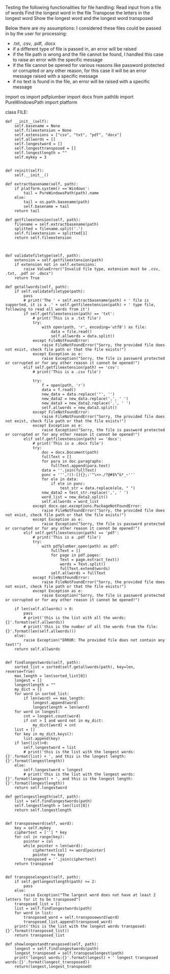 Testing the following functionalities for file handling:
Read input from a file of words
Find the longest word in the file
Transpose the letters in the longest word
Show the longest word and the longest word transposed 

Below there are my assumptions:
I considered these files could be passed in by the user for processing:
- .txt, .csv, .pdf, .docx
- if a different type of file is passed in, an error will be raised
- if the file path is wrong and the file cannot be found, I handled this case to raise an error with the specific message
- if the file cannot be opened for various reasons like password protected or corrupted or any other reason, for this case it will be an error message raised with a specific message
- if no text is found in the file, an error will be raised with a specific message


import os
import pdfplumber
import docx
from pathlib import PureWindowsPath
import platform


class FILE:

    def __init__(self):
        self.basename = None
        self.fileextension = None
        self.extensions = ["csv", "txt", "pdf", "docx"]
        self.allwords = []
        self.longestword = []
        self.longesttransposed = []
        self.longestlength = ""
        self.mykey = 3


    def reinit(self):
        self.__init__()

    def extractbasename(self, path):
        if platform.system() =='Windows':
            tail = PureWindowsPath(path).name
        else:
            tail = os.path.basename(path)
            self.basename = tail
        return tail

    def getfileextension(self, path):
        filename = self.extractbasename(path)
        splitted = filename.split('.')
        self.fileextension = splitted[1]
        return self.fileextension



    def validatefiletype(self, path):
        extension = self.getfileextension(path)
        if extension not in self.extensions:
            raise ValueError("Invalid file type, extension must be .csv, .txt, .pdf or .docx")
        return True

    def getallwords(self, path):
        if self.validatefiletype(path):
            pass
            # print('The ' + self.extractbasename(path) + ' file is supported, it is a .' + self.getfileextension(path) + ' type file, following to read all words from it')
            if self.getfileextension(path) == 'txt':
                # print('This is a .txt file')
                try:
                    with open(path, 'r', encoding='utf8') as file:
                        data = file.read()
                        self.allwords = data.split()
                except FileNotFoundError:
                    raise FileNotFoundError("Sorry, the provided file does not exist, check file path or that the file exists!")
                except Exception as e:
                    raise Exception("Sorry, the file is password protected or corrupted or for any other reason it cannot be opened!")
            elif self.getfileextension(path) == 'csv':
                # print('This is a .csv file')

                try:
                    f = open(path, 'r')
                    data = f.read()
                    new_data = data.replace('"', '')
                    new_data2 = new_data.replace(',', ' ')
                    new_data3 = new_data2.replace('.', ' ')
                    self.allwords = new_data3.split()
                except FileNotFoundError:
                    raise FileNotFoundError("Sorry, the provided file does not exist, check file path or that the file exists!")
                except Exception as e:
                    raise Exception("Sorry, the file is password protected or corrupted or for any other reason it cannot be opened!")
            elif self.getfileextension(path) == 'docx':
                # print('This is a .docx file')
                try:
                    doc = docx.Document(path)
                    fullText = []
                    for para in doc.paragraphs:
                        fullText.append(para.text)
                    data = ''.join(fullText)
                    punc = ''',!()-[]{};:'"\<>./?@#$%^&*_~'''
                    for ele in data:
                        if ele in punc:
                            test_str = data.replace(ele, " ")
                    new_data2 = test_str.replace(',', ' ')
                    word_list = new_data2.split()
                    self.allwords = word_list
                except docx.opc.exceptions.PackageNotFoundError:
                    raise FileNotFoundError("Sorry, the provided file does not exist, check file path or that the file exists!")
                except Exception as e:
                    raise Exception("Sorry, the file is password protected or corrupted or for any other reason it cannot be opened!")
            elif self.getfileextension(path) == 'pdf':
                # print('This is a .pdf file')
                try:
                    with pdfplumber.open(path) as pdf:
                        fullText = []
                        for page in pdf.pages:
                            Text = page.extract_text()
                            words = Text.split()
                            fullText.extend(words)
                        self.allwords = fullText
                except FileNotFoundError:
                    raise FileNotFoundError("Sorry, the provided file does not exist, check file path or that the file exists!")
                except Exception as e:
                    raise Exception("Sorry, the file is password protected or corrupted or for any other reason it cannot be opened!")

        if len(self.allwords) > 0:
            pass
            # print('this is the list with all the words: {}'.format(self.allwords))
            # print('this is the number of all the words from the file: {}'.format(len(self.allwords)))
        else:
            raise Exception("ERROR: The provided file does not contain any text!")
        return self.allwords


    def findlongestwords(self, path):
        sorted_list = sorted(self.getallwords(path), key=len, reverse=True)
        max_length = len(sorted_list[0])
        longest = []
        longestlength = ""
        my_dict = {}
        for word in sorted_list:
            if len(word) == max_length:
                longest.append(word)
                longestlength = len(word)
        for word in longest:
            cnt = longest.count(word)
            if cnt > 1 and word not in my_dict:
                my_dict[word] = cnt
        list = []
        for key in my_dict.keys():
            list.append(key)
        if len(list)>0:
            self.longestword = list
            # print('this is the list with the longest words: {}'.format(list) + ', and this is the longest length: {}'.format(longestlength))
        else:
            self.longestword = longest
            # print('this is the list with the longest words: {}'.format(longest) + ', and this is the longest length: {}'.format(longestlength))
        return self.longestword

    def getlongestlength(self, path):
        list = self.findlongestwords(path)
        self.longestlength = len(list[0])
        return self.longestlength


    def transposeword(self, word):
        key = self.mykey
        ciphertext = [''] * key
        for col in range(key):
            pointer = col
            while pointer < len(word):
                ciphertext[col] += word[pointer]
                pointer += key
            transposed = ''.join(ciphertext)
        return transposed


    def transposelongest(self, path):
        if self.getlongestlength(path) >= 2:
            pass
        else:
            raise Exception("The largest word does not have at least 2 letters for it to be transposed")
        transposed_list = []
        list = self.findlongestwords(path)
        for word in list:
            transposed_word = self.transposeword(word)
            transposed_list.append(transposed_word)
        print('this is the list with the longest words transposed: {}'.format(transposed_list))
        return transposed_list

    def showlongestandtransposed(self, path):
        longest = self.findlongestwords(path)
        longest_transposed = self.transposelongest(path)
        print('longest words:{}'.format(longest) + ' longest transposed words:{}'.format(longest_transposed))
        return(longest,longest_transposed)













